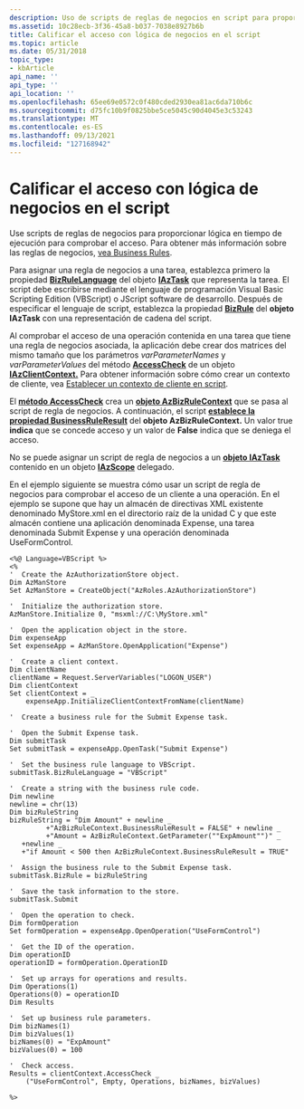```yaml
---
description: Uso de scripts de reglas de negocios en script para proporcionar lógica en tiempo de ejecución para comprobar el acceso.
ms.assetid: 10c28ecb-3f36-45a8-b037-7038e8927b6b
title: Calificar el acceso con lógica de negocios en el script
ms.topic: article
ms.date: 05/31/2018
topic_type:
- kbArticle
api_name: ''
api_type: ''
api_location: ''
ms.openlocfilehash: 65ee69e0572c0f480cded2930ea81ac6da710b6c
ms.sourcegitcommit: d75fc10b9f0825bbe5ce5045c90d4045e3c53243
ms.translationtype: MT
ms.contentlocale: es-ES
ms.lasthandoff: 09/13/2021
ms.locfileid: "127168942"
---
```

# <a name="qualifying-access-with-business-logic-in-script"></a>Calificar el acceso con lógica de negocios en el script

Use scripts de reglas de negocios para proporcionar lógica en tiempo de ejecución para comprobar el acceso. Para obtener más información sobre las reglas de negocios, [vea Business Rules](business-rules.md).

Para asignar una regla de negocios a una tarea, establezca primero la propiedad [**BizRuleLanguage**](/windows/desktop/api/Azroles/nf-azroles-iaztask-get_bizrulelanguage) del objeto [**IAzTask**](/windows/desktop/api/Azroles/nn-azroles-iaztask) que representa la tarea. El script debe escribirse mediante el lenguaje de programación Visual Basic Scripting Edition (VBScript) o JScript software de desarrollo. Después de especificar el lenguaje de script, establezca la propiedad [**BizRule**](/windows/desktop/api/Azroles/nf-azroles-iaztask-get_bizrule) del **objeto IAzTask** con una representación de cadena del script.

Al comprobar el acceso de una operación contenida en una tarea que tiene una regla de negocios asociada, la aplicación debe crear dos matrices del mismo tamaño que los parámetros *varParameterNames* y *varParameterValues* del método [**AccessCheck**](/windows/desktop/api/Azroles/nf-azroles-iazclientcontext-accesscheck) de un objeto [**IAzClientContext.**](/windows/desktop/api/Azroles/nn-azroles-iazclientcontext) Para obtener información sobre cómo crear un contexto de cliente, vea [Establecer un contexto de cliente en script](establishing-a-client-context-in-script.md).

El [**método AccessCheck**](/windows/desktop/api/Azroles/nf-azroles-iazclientcontext-accesscheck) crea un [**objeto AzBizRuleContext**](/windows/desktop/api/Azroles/nn-azroles-iazbizrulecontext) que se pasa al script de regla de negocios. A continuación, el script [**establece la propiedad BusinessRuleResult**](/windows/desktop/api/Azroles/nf-azroles-iazbizrulecontext-put_businessruleresult) del **objeto AzBizRuleContext.** Un valor true **indica** que se concede acceso y un valor de **False** indica que se deniega el acceso.

No se puede asignar un script de regla de negocios a un [**objeto IAzTask**](/windows/desktop/api/Azroles/nn-azroles-iaztask) contenido en un objeto [**IAzScope**](/windows/desktop/api/Azroles/nn-azroles-iazscope) delegado.

En el ejemplo siguiente se muestra cómo usar un script de regla de negocios para comprobar el acceso de un cliente a una operación. En el ejemplo se supone que hay un almacén de directivas XML existente denominado MyStore.xml en el directorio raíz de la unidad C y que este almacén contiene una aplicación denominada Expense, una tarea denominada Submit Expense y una operación denominada UseFormControl.


```VB
<%@ Language=VBScript %>
<%
'  Create the AzAuthorizationStore object.
Dim AzManStore
Set AzManStore = CreateObject("AzRoles.AzAuthorizationStore")

'  Initialize the authorization store.
AzManStore.Initialize 0, "msxml://C:\MyStore.xml"

'  Open the application object in the store.
Dim expenseApp
Set expenseApp = AzManStore.OpenApplication("Expense")

'  Create a client context.
Dim clientName
clientName = Request.ServerVariables("LOGON_USER")
Dim clientContext
Set clientContext = _
    expenseApp.InitializeClientContextFromName(clientName)

'  Create a business rule for the Submit Expense task.

'  Open the Submit Expense task.
Dim submitTask
Set submitTask = expenseApp.OpenTask("Submit Expense")

'  Set the business rule language to VBScript.
submitTask.BizRuleLanguage = "VBScript"

'  Create a string with the business rule code.
Dim newline
newline = chr(13)
Dim bizRuleString
bizRuleString = "Dim Amount" + newline _
         +"AzBizRuleContext.BusinessRuleResult = FALSE" + newline _
         +"Amount = AzBizRuleContext.GetParameter(""ExpAmount"")" _
   +newline _
   +"if Amount < 500 then AzBizRuleContext.BusinessRuleResult = TRUE"

'  Assign the business rule to the Submit Expense task.
submitTask.BizRule = bizRuleString
                
'  Save the task information to the store.
submitTask.Submit

'  Open the operation to check.
Dim formOperation
Set formOperation = expenseApp.OpenOperation("UseFormControl")

'  Get the ID of the operation.
Dim operationID
operationID = formOperation.OperationID

'  Set up arrays for operations and results.
Dim Operations(1)
Operations(0) = operationID
Dim Results

'  Set up business rule parameters.
Dim bizNames(1)
Dim bizValues(1)
bizNames(0) = "ExpAmount"
bizValues(0) = 100

'  Check access.
Results = clientContext.AccessCheck _
    ("UseFormControl", Empty, Operations, bizNames, bizValues)
 
%>
```



 

 



